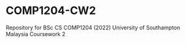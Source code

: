 # COMP1204-CW2
Repository for BSc CS COMP1204 (2022)
University of Southampton Malaysia
Coursework 2
